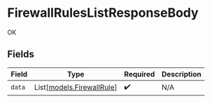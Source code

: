 # FirewallRulesListResponseBody

OK


## Fields

| Field                                                  | Type                                                   | Required                                               | Description                                            |
| ------------------------------------------------------ | ------------------------------------------------------ | ------------------------------------------------------ | ------------------------------------------------------ |
| `data`                                                 | List[[models.FirewallRule](../models/firewallrule.md)] | :heavy_check_mark:                                     | N/A                                                    |